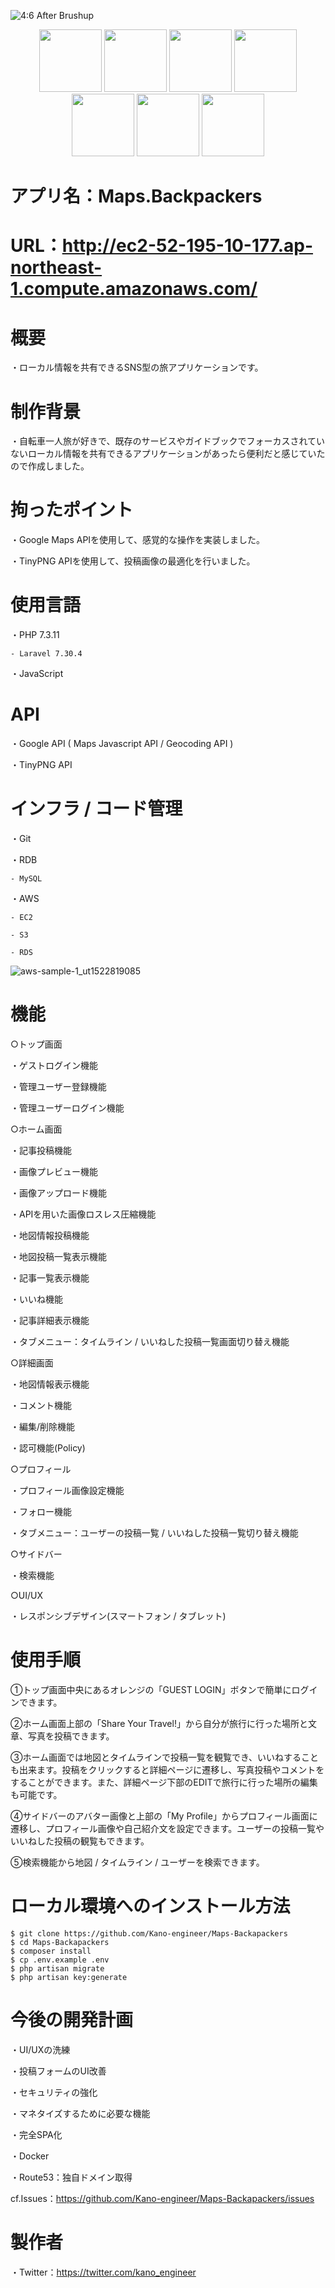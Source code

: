 ![4:6 After Brushup](https://user-images.githubusercontent.com/71540533/113684853-975a3e00-9700-11eb-8162-a446781bed5d.gif)


<p align="center">
  <a href="https://laravel.com"><img src="https://user-images.githubusercontent.com/71540533/111902059-cd4fbf00-8a7e-11eb-851b-f2ffff37f3f1.png" height="100px;" /></a>
<!--   <a href="https://vuejs.org/index.html"><img src="https://user-images.githubusercontent.com/71540533/111902057-cc1e9200-8a7e-11eb-8878-38ecf9b89daf.png" height="100px;" /></a> -->
  <a href="https://console.cloud.google.com/apis/library?hl=ja&pli=1&project=maps-301303&folder=&organizationId=&rif_reserveds"><img src="https://user-images.githubusercontent.com/71540533/111902297-37b52f00-8a80-11eb-88ec-b3c7d98ab01e.png" height="100px;" /></a>
  <a href="https://tinypng.com/developers"><img src="https://user-images.githubusercontent.com/71540533/115167113-34e64200-a0f1-11eb-8be9-6081ac728b78.png" height="100px;" /></a>
  <a href="https://pusher.com/channels?campaignid=916184871&utm_source=adwords&utm_medium=cpc&utm_campaign=Brand_Pusher_Exact&utm_term=pusher%20api&utm_creative=264982473776&gclid=Cj0KCQjw3duCBhCAARIsAJeFyPVYHAebhDkuoH2xAOXBdB1fHou4JHfQ40-PsQGTVIo-Mi_2fYLcGcAaAnIJEALw_wcB"><img src="https://user-images.githubusercontent.com/71540533/111903081-d1321000-8a83-11eb-9406-97ff49477d6a.png" height="100px;" /></a>
  <a href="https://git-scm.com/"><img src="https://user-images.githubusercontent.com/71540533/111902546-5831b900-8a81-11eb-8bc5-648841923e35.png" height="100px;" /></a>
  <a href="https://www.mysql.com/"><img src="https://user-images.githubusercontent.com/71540533/111902721-20774100-8a82-11eb-9183-8c8c38012c75.png" height="100px;" /></a>
  <a href="https://aws.amazon.com/?nc1=h_ls"><img src="https://user-images.githubusercontent.com/71540533/111902063-cde85580-8a7e-11eb-8b8c-6b1f7e02c2e3.jpg" height="100px;" /></a>
</p>

# アプリ名：Maps.Backpackers

# URL：http://ec2-52-195-10-177.ap-northeast-1.compute.amazonaws.com/

# 概要

・ローカル情報を共有できるSNS型の旅アプリケーションです。

# 制作背景

・自転車一人旅が好きで、既存のサービスやガイドブックでフォーカスされていないローカル情報を共有できるアプリケーションがあったら便利だと感じていたので作成しました。

# 拘ったポイント

・Google Maps APIを使用して、感覚的な操作を実装しました。

・TinyPNG APIを使用して、投稿画像の最適化を行いました。

# 使用言語

・PHP 7.3.11

    - Laravel 7.30.4

・JavaScript

# API 

・Google API ( Maps Javascript API / Geocoding API )

・TinyPNG API

# インフラ / コード管理

・Git

・RDB

    - MySQL

・AWS

    - EC2
    
    - S3
    
    - RDS
![aws-sample-1_ut1522819085](https://user-images.githubusercontent.com/71540533/109102044-579c5000-776b-11eb-9e0b-e3afb6f0e42e.png)

# 機能

○トップ画面

・ゲストログイン機能

・管理ユーザー登録機能

・管理ユーザーログイン機能

○ホーム画面

・記事投稿機能

・画像プレビュー機能

・画像アップロード機能

・APIを用いた画像ロスレス圧縮機能

・地図情報投稿機能

・地図投稿一覧表示機能

・記事一覧表示機能

・いいね機能

・記事詳細表示機能 

・タブメニュー：タイムライン / いいねした投稿一覧画面切り替え機能

○詳細画面

・地図情報表示機能 

・コメント機能

・編集/削除機能

・認可機能(Policy)

○プロフィール

・プロフィール画像設定機能

・フォロー機能

・タブメニュー：ユーザーの投稿一覧 / いいねした投稿一覧切り替え機能

○サイドバー

・検索機能

○UI/UX

・レスポンシブデザイン(スマートフォン / タブレット)

# 使用手順
①トップ画面中央にあるオレンジの「GUEST LOGIN」ボタンで簡単にログインできます。

②ホーム画面上部の「Share Your Travel!」から自分が旅行に行った場所と文章、写真を投稿できます。

③ホーム画面では地図とタイムラインで投稿一覧を観覧でき、いいねすることも出来ます。投稿をクリックすると詳細ページに遷移し、写真投稿やコメントをすることができます。また、詳細ページ下部のEDITで旅行に行った場所の編集も可能です。

④サイドバーのアバター画像と上部の「My Profile」からプロフィール画面に遷移し、プロフィール画像や自己紹介文を設定できます。ユーザーの投稿一覧やいいねした投稿の観覧もできます。

⑤検索機能から地図 / タイムライン / ユーザーを検索できます。

# ローカル環境へのインストール方法

    $ git clone https://github.com/Kano-engineer/Maps-Backapackers
    $ cd Maps-Backapackers
    $ composer install
    $ cp .env.example .env
    $ php artisan migrate
    $ php artisan key:generate

# 今後の開発計画

・UI/UXの洗練

・投稿フォームのUI改善

・セキュリティの強化

・マネタイズするために必要な機能

・完全SPA化

・Docker

・Route53：独自ドメイン取得

cf.Issues：https://github.com/Kano-engineer/Maps-Backapackers/issues

# 製作者

・Twitter：https://twitter.com/kano_engineer
